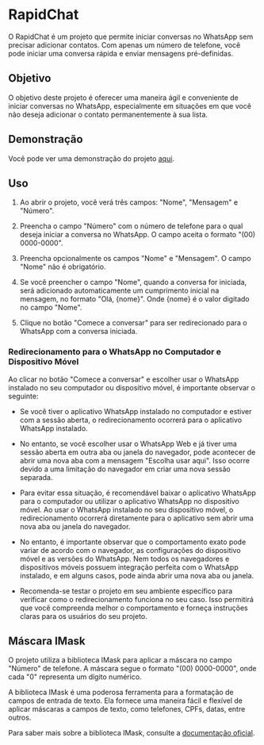 # RapidChat

O RapidChat é um projeto que permite iniciar conversas no WhatsApp sem precisar adicionar contatos. Com apenas um número de telefone, você pode iniciar uma conversa rápida e enviar mensagens pré-definidas.

## Objetivo

O objetivo deste projeto é oferecer uma maneira ágil e conveniente de iniciar conversas no WhatsApp, especialmente em situações em que você não deseja adicionar o contato permanentemente à sua lista.

## Demonstração

Você pode ver uma demonstração do projeto [aqui](https://nhewvys.github.io/Whatsapp/).

## Uso

1. Ao abrir o projeto, você verá três campos: "Nome", "Mensagem" e "Número".

2. Preencha o campo "Número" com o número de telefone para o qual deseja iniciar a conversa no WhatsApp. O campo aceita o formato "(00) 0000-0000".

3. Preencha opcionalmente os campos "Nome" e "Mensagem". O campo "Nome" não é obrigatório.

4. Se você preencher o campo "Nome", quando a conversa for iniciada, será adicionado automaticamente um cumprimento inicial na mensagem, no formato "Olá, {nome}". Onde {nome} é o valor digitado no campo "Nome".

5. Clique no botão "Comece a conversar" para ser redirecionado para o WhatsApp com a conversa iniciada.

### Redirecionamento para o WhatsApp no Computador e Dispositivo Móvel

Ao clicar no botão "Comece a conversar" e escolher usar o WhatsApp instalado no seu computador ou dispositivo móvel, é importante observar o seguinte:

- Se você tiver o aplicativo WhatsApp instalado no computador e estiver com a sessão aberta, o redirecionamento ocorrerá para o aplicativo WhatsApp instalado.

- No entanto, se você escolher usar o WhatsApp Web e já tiver uma sessão aberta em outra aba ou janela do navegador, pode acontecer de abrir uma nova aba com a mensagem "Escolha usar aqui". Isso ocorre devido a uma limitação do navegador em criar uma nova sessão separada.

- Para evitar essa situação, é recomendável baixar o aplicativo WhatsApp para o computador ou utilizar o aplicativo WhatsApp no dispositivo móvel. Ao usar o WhatsApp instalado no seu dispositivo móvel, o redirecionamento ocorrerá diretamente para o aplicativo sem abrir uma nova aba ou janela do navegador.

- No entanto, é importante observar que o comportamento exato pode variar de acordo com o navegador, as configurações do dispositivo móvel e as versões do WhatsApp. Nem todos os navegadores e dispositivos móveis possuem integração perfeita com o WhatsApp instalado, e em alguns casos, pode ainda abrir uma nova aba ou janela.

- Recomenda-se testar o projeto em seu ambiente específico para verificar como o redirecionamento funciona no seu caso. Isso permitirá que você compreenda melhor o comportamento e forneça instruções claras para os usuários do seu projeto.

## Máscara IMask

O projeto utiliza a biblioteca IMask para aplicar a máscara no campo "Número" de telefone. A máscara segue o formato "(00) 0000-0000", onde cada "0" representa um dígito numérico.

A biblioteca IMask é uma poderosa ferramenta para a formatação de campos de entrada de texto. Ela fornece uma maneira fácil e flexível de aplicar máscaras a campos de texto, como telefones, CPFs, datas, entre outros.

Para saber mais sobre a biblioteca IMask, consulte a [documentação oficial](https://imask.js.org/).

